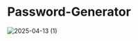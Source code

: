 # Password-Generator
![2025-04-13 (1)](https://github.com/user-attachments/assets/48d3f944-957a-4a64-97bc-8c04ff59f10c)
